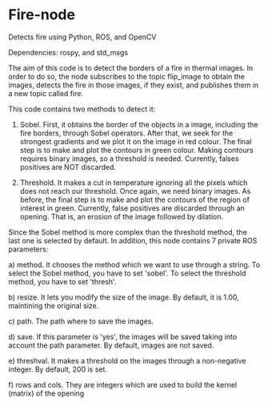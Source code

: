 # Fire-node
Detects fire using Python, ROS, and OpenCV

Dependencies: rospy, and std_msgs

The aim of this code is to detect the borders of a fire in thermal images. In order to do so, the node subscribes to the topic flip_image to obtain the images, detects the fire in those images, if they exist, and publishes them in a new topic called fire.

This code contains two methods to detect it:

1) Sobel. First, it obtains the border of the objects in a image, including the fire borders, through Sobel operators. After that, we seek for the strongest gradients and we plot it on the image in red colour. The final step is to make and plot the contours in green colour. Making contours requires binary images, so a threshold is needed. Currently, falses positives are NOT discarded.

2) Threshold. It makes a cut in temperature ignoring all the pixels which does not reach our threshold. Once again, we need binary images. As before, the final step is to make and plot the contours of the region of interest in green. Currently, false positives are discarded through an opening. That is, an erosion of the image followed by dilation.

Since the Sobel method is more complex than the threshold method, the last one is selected by default. In addition, this node contains 7 private ROS parameters:

a) method. It chooses the method which we want to use through a string. To select the Sobel method, you have to set 'sobel'. To select the threshold method, you have to set 'thresh'.

b) resize. It lets you modify the size of the image. By default, it is 1.00, maintining the original size.

c) path. The path where to save the images.

d) save. If this parameter is 'yes', the images will be saved taking into account the path parameter. By default, images are not saved.

e) threshval. It makes a threshold on the images through a non-negative integer. By default, 200 is set.

f) rows and cols. They are integers which are used to build the kernel (matrix) of the opening


